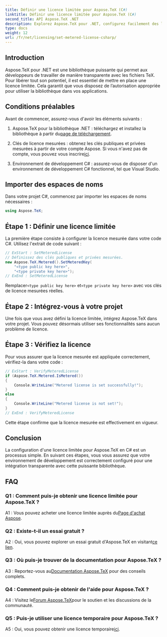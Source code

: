 ```yaml
---
title: Définir une licence limitée pour Aspose.TeX (C#)
linktitle: Définir une licence limitée pour Aspose.TeX (C#)
second_title: API Aspose.TeX .NET
description: Explorez Aspose.TeX pour .NET, configurez facilement des licences limitées et libérez tout le potentiel de la manipulation de fichiers TeX dans vos projets C#.
type: docs
weight: 12
url: /fr/net/licensing/set-metered-license-csharp/
---
```

## Introduction

Aspose.TeX pour .NET est une bibliothèque puissante qui permet aux développeurs de travailler de manière transparente avec les fichiers TeX. Pour libérer tout son potentiel, il est essentiel de mettre en place une licence limitée. Cela garantit que vous disposez de l’autorisation appropriée pour utiliser la bibliothèque dans vos applications.

## Conditions préalables

Avant de commencer, assurez-vous d'avoir les éléments suivants :

1.  Aspose.TeX pour la bibliothèque .NET : téléchargez et installez la bibliothèque à partir du[page de téléchargement](https://releases.aspose.com/tex/net/).

2.  Clés de licence mesurées : obtenez les clés publiques et privées mesurées à partir de votre compte Aspose. Si vous n'avez pas de compte, vous pouvez vous inscrire[ici](https://purchase.aspose.com/buy).

3. Environnement de développement C# : assurez-vous de disposer d'un environnement de développement C# fonctionnel, tel que Visual Studio.

## Importer des espaces de noms

Dans votre projet C#, commencez par importer les espaces de noms nécessaires :

```csharp
using Aspose.TeX;
```

## Étape 1 : Définir une licence limitée

La première étape consiste à configurer la licence mesurée dans votre code C#. Utilisez l'extrait de code suivant :

```csharp
// ExStart : SetMeteredLicense
// Définissez des clés publiques et privées mesurées.
new Aspose.TeX.Metered().SetMeteredKey(
    "<type public key here>",
    "<type private key here>");
// ExEnd : SetMeteredLicense
```

 Remplacer`<type public key here>` et`<type private key here>` avec vos clés de licence mesurées réelles.

## Étape 2 : Intégrez-vous à votre projet

Une fois que vous avez défini la licence limitée, intégrez Aspose.TeX dans votre projet. Vous pouvez désormais utiliser ses fonctionnalités sans aucun problème de licence.

## Étape 3 : Vérifiez la licence

Pour vous assurer que la licence mesurée est appliquée correctement, vérifiez-la dans votre code :

```csharp
// ExStart : VerifyMeteredLicense
if (Aspose.TeX.Metered.IsMetered())
{
    Console.WriteLine("Metered license is set successfully!");
}
else
{
    Console.WriteLine("Metered license is not set!");
}
// ExEnd : VerifyMeteredLicense
```

Cette étape confirme que la licence mesurée est effectivement en vigueur.

## Conclusion

La configuration d'une licence limitée pour Aspose.TeX en C# est un processus simple. En suivant ces étapes, vous vous assurez que votre environnement de développement est correctement configuré pour une intégration transparente avec cette puissante bibliothèque.

## FAQ

### Q1 : Comment puis-je obtenir une licence limitée pour Aspose.TeX ?

 A1 : Vous pouvez acheter une licence limitée auprès du[Page d'achat Aspose](https://purchase.aspose.com/buy).

### Q2 : Existe-t-il un essai gratuit ?

 A2 : Oui, vous pouvez explorer un essai gratuit d'Aspose.TeX en visitant[ce lien](https://releases.aspose.com/).

### Q3 : Où puis-je trouver de la documentation pour Aspose.TeX ?

 A3 : Reportez-vous au[Documentation Aspose.TeX](https://reference.aspose.com/tex/net/) pour des conseils complets.

### Q4 : Comment puis-je obtenir de l'aide pour Aspose.TeX ?

 A4 : Visitez le[Forum Aspose.TeX](https://forum.aspose.com/c/tex/47)pour le soutien et les discussions de la communauté.

### Q5 : Puis-je utiliser une licence temporaire pour Aspose.TeX ?

 A5 : Oui, vous pouvez obtenir une licence temporaire[ici](https://purchase.aspose.com/temporary-license/).